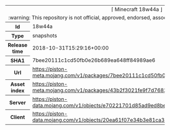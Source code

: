 <html><table>
<tr><td colspan="2" align="center"><img width="0" height="0"><br/>⌈ Minecraft 18w44a ⌋<br/><img width="0" height="0"></td></tr>
<tr><td colspan="2" align="center"><img width="0" height="0"><br/>
:warning: This repository is not official, approved, endorsed, associated or connected with Mojang :warning:
<br/><img width="0" height="0"></td></tr>
<tr><th>Id</th><td>18w44a</td></tr>
<tr><th>Type</th><td>snapshots</td></tr>
<tr><th>Release time</th><td>2018-10-31T15:29:16+00:00</td></tr>
<tr><th>SHA1</th><td>7bee20111c1cd50fb0e26b689ea648ff84989ae6</td></tr>
<tr><th>Url</th><td><a href="https://piston-meta.mojang.com/v1/packages/7bee20111c1cd50fb0e26b689ea648ff84989ae6/18w44a.json">https://piston-meta.mojang.com/v1/packages/7bee20111c1cd50fb0e26b689ea648ff84989ae6/18w44a.json</a></td></tr>
<tr><th>Asset index</th><td><a href="https://piston-meta.mojang.com/v1/packages/43b2f3021fe9f7d768378de95538e22da3ee8301/1.14.json">https://piston-meta.mojang.com/v1/packages/43b2f3021fe9f7d768378de95538e22da3ee8301/1.14.json</a></td></tr>
<tr><th>Server</th><td><a href="https://piston-data.mojang.com/v1/objects/e70221701d85ad9ed8be35e042f4c8e52fb627ec/server.jar">https://piston-data.mojang.com/v1/objects/e70221701d85ad9ed8be35e042f4c8e52fb627ec/server.jar</a></td></tr>
<tr><th>Client</th><td><a href="https://piston-data.mojang.com/v1/objects/20ea61f07e34b3e81ca356b6a71cc98cc4e571a9/client.jar">https://piston-data.mojang.com/v1/objects/20ea61f07e34b3e81ca356b6a71cc98cc4e571a9/client.jar</a></td></tr>
</table></html>